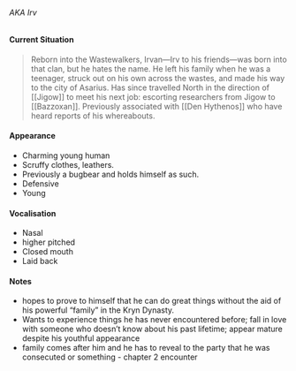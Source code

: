 
###### AKA Irv

#### Current Situation 
> Reborn into the Wastewalkers, Irvan—Irv to his friends—was born into that clan, but he hates the name. He left his family when he was a teenager, struck out on his own across the wastes, and made his way to the city of Asarius. Has since travelled North in the direction of [[Jigow]] to meet his next job: escorting researchers from Jigow to [[Bazzoxan]]. Previously associated with [[Den Hythenos]] who have heard reports of his whereabouts.

#### Appearance
- Charming young human
- Scruffy clothes, leathers. 
- Previously a bugbear and holds himself as such. 
- Defensive
- Young

#### Vocalisation

- Nasal
- higher pitched
- Closed mouth
- Laid back

#### Notes
- hopes to prove to himself that he can do great things without the aid of his powerful “family” in the Kryn Dynasty.
- Wants to experience things he has never encountered before; fall in love with someone who doesn’t know about his past lifetime; appear mature despite his youthful appearance
- family comes after him and he has to reveal to the party that he was consecuted or something - chapter 2 encounter